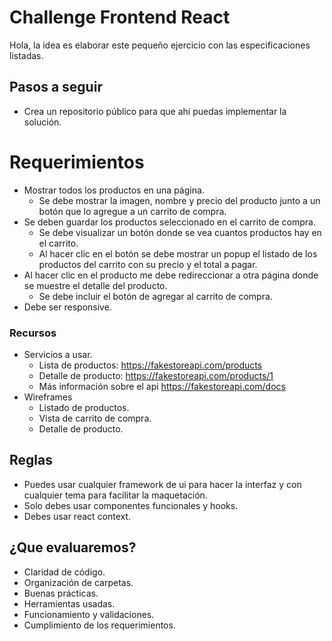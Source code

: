 # Challenge Frontend React
Hola, la idea es elaborar este pequeño ejercicio con las especificaciones listadas.

## Pasos a seguir

- Crea un repositorio público para que ahí puedas implementar la solución.

# Requerimientos
- Mostrar todos los productos en una página.
  - Se debe mostrar la imagen, nombre y precio del producto junto a un botón que lo agregue a un carrito de compra.
- Se deben guardar los productos seleccionado en el carrito de compra.
  - Se debe visualizar un botón donde se vea cuantos productos hay en el carrito.
  - Al hacer clic en el botón se debe mostrar un popup el listado de los productos del carrito con su precio y el total a pagar.
- Al hacer clic en el producto me debe redireccionar a otra página donde se muestre el detalle del producto.
  - Se debe incluir el botón de agregar al carrito de compra.
- Debe ser responsive.

### Recursos
- Servicios a usar.
  - Lista de productos: https://fakestoreapi.com/products
  - Detalle de producto: https://fakestoreapi.com/products/1
  - Más información sobre el api https://fakestoreapi.com/docs
- Wireframes
  - Listado de productos.
  - Vista de carrito de compra.
  - Detalle de producto.

## Reglas

- Puedes usar cualquier framework de ui para hacer la interfaz y con cualquier tema para facilitar la maquetación.
- Solo debes usar componentes funcionales y hooks.
- Debes usar react context.

## ¿Que evaluaremos?
- Claridad de código.
- Organización de carpetas.
- Buenas prácticas.
- Herramientas usadas.
- Funcionamiento y validaciones.
- Cumplimiento de los requerimientos.
